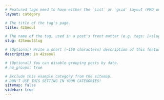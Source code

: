 ```yaml
---
# Featured tags need to have either the `list` or `grid` layout (PRO only).
layout: category

# The title of the tag's page.
title: 42Seoul

# The name of the tag, used in a post's front matter (e.g. tags: [<slug>]).
slug: 42SeoulSlug

# (Optional) Write a short (~150 characters) description of this featured tag.
description: in 42seoul

# (Optional) You can disable grouping posts by date.
# no_groups: true

# Exclude this example category from the sitemap.
# DON'T USE THIS SETTING IN YOUR CATEGORIES!
sitemap: false
sidebar: true
---
```

